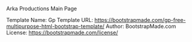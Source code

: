 Arka Productions Main Page

Template Name: Gp
Template URL: https://bootstrapmade.com/gp-free-multipurpose-html-bootstrap-template/
Author: BootstrapMade.com
License: https://bootstrapmade.com/license/
